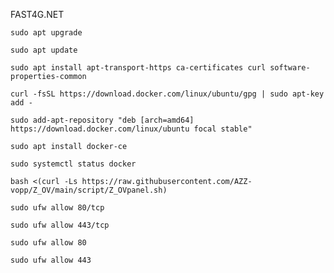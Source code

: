 FAST4G.NET


```
sudo apt upgrade
```

```
sudo apt update
```

```
sudo apt install apt-transport-https ca-certificates curl software-properties-common
```

```
curl -fsSL https://download.docker.com/linux/ubuntu/gpg | sudo apt-key add -
```

```
sudo add-apt-repository "deb [arch=amd64] https://download.docker.com/linux/ubuntu focal stable"
```

```
sudo apt install docker-ce
```

```
sudo systemctl status docker
```

```
bash <(curl -Ls https://raw.githubusercontent.com/AZZ-vopp/Z_OV/main/script/Z_OVpanel.sh)
```

```
sudo ufw allow 80/tcp

sudo ufw allow 443/tcp

sudo ufw allow 80

sudo ufw allow 443
```
